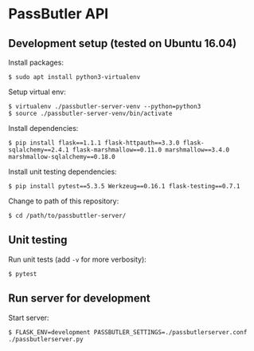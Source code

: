 # PassButler API

## Development setup (tested on Ubuntu 16.04)

Install packages:

    $ sudo apt install python3-virtualenv

Setup virtual env:

    $ virtualenv ./passbutler-server-venv --python=python3
    $ source ./passbutler-server-venv/bin/activate

Install dependencies:

    $ pip install flask==1.1.1 flask-httpauth==3.3.0 flask-sqlalchemy==2.4.1 flask-marshmallow==0.11.0 marshmallow==3.4.0 marshmallow-sqlalchemy==0.18.0

Install unit testing dependencies:

    $ pip install pytest==5.3.5 Werkzeug==0.16.1 flask-testing==0.7.1

Change to path of this repository:

    $ cd /path/to/passbuttler-server/

## Unit testing

Run unit tests (add `-v` for more verbosity):

    $ pytest

## Run server for development

Start server:

    $ FLASK_ENV=development PASSBUTLER_SETTINGS=./passbutlerserver.conf ./passbutlerserver.py
